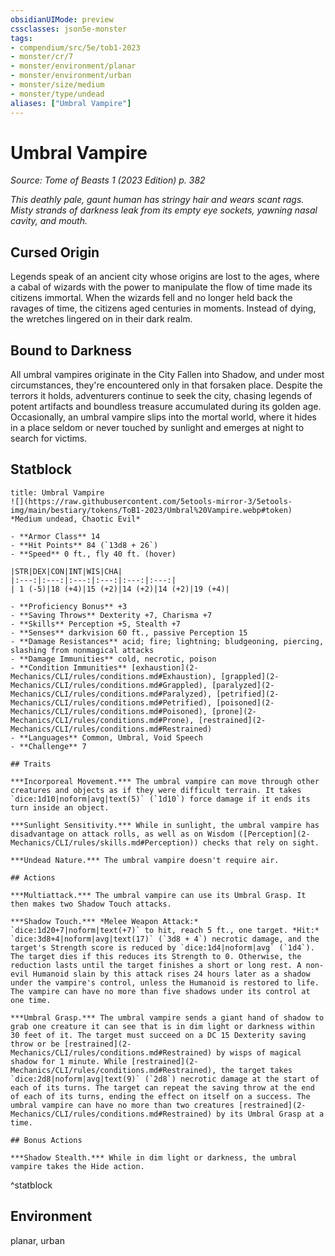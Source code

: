 ```yaml
---
obsidianUIMode: preview
cssclasses: json5e-monster
tags:
- compendium/src/5e/tob1-2023
- monster/cr/7
- monster/environment/planar
- monster/environment/urban
- monster/size/medium
- monster/type/undead
aliases: ["Umbral Vampire"]
---
```

# Umbral Vampire
*Source: Tome of Beasts 1 (2023 Edition) p. 382*  

*This deathly pale, gaunt human has stringy hair and wears scant rags. Misty strands of darkness leak from its empty eye sockets, yawning nasal cavity, and mouth.*

## Cursed Origin

Legends speak of an ancient city whose origins are lost to the ages, where a cabal of wizards with the power to manipulate the flow of time made its citizens immortal. When the wizards fell and no longer held back the ravages of time, the citizens aged centuries in moments. Instead of dying, the wretches lingered on in their dark realm.

## Bound to Darkness

All umbral vampires originate in the City Fallen into Shadow, and under most circumstances, they're encountered only in that forsaken place. Despite the terrors it holds, adventurers continue to seek the city, chasing legends of potent artifacts and boundless treasure accumulated during its golden age. Occasionally, an umbral vampire slips into the mortal world, where it hides in a place seldom or never touched by sunlight and emerges at night to search for victims.

## Statblock

```ad-statblock
title: Umbral Vampire
![](https://raw.githubusercontent.com/5etools-mirror-3/5etools-img/main/bestiary/tokens/ToB1-2023/Umbral%20Vampire.webp#token)
*Medium undead, Chaotic Evil*

- **Armor Class** 14
- **Hit Points** 84 (`13d8 + 26`)
- **Speed** 0 ft., fly 40 ft. (hover)

|STR|DEX|CON|INT|WIS|CHA|
|:---:|:---:|:---:|:---:|:---:|:---:|
| 1 (-5)|18 (+4)|15 (+2)|14 (+2)|14 (+2)|19 (+4)|

- **Proficiency Bonus** +3
- **Saving Throws** Dexterity +7, Charisma +7
- **Skills** Perception +5, Stealth +7
- **Senses** darkvision 60 ft., passive Perception 15
- **Damage Resistances** acid; fire; lightning; bludgeoning, piercing, slashing from nonmagical attacks
- **Damage Immunities** cold, necrotic, poison
- **Condition Immunities** [exhaustion](2-Mechanics/CLI/rules/conditions.md#Exhaustion), [grappled](2-Mechanics/CLI/rules/conditions.md#Grappled), [paralyzed](2-Mechanics/CLI/rules/conditions.md#Paralyzed), [petrified](2-Mechanics/CLI/rules/conditions.md#Petrified), [poisoned](2-Mechanics/CLI/rules/conditions.md#Poisoned), [prone](2-Mechanics/CLI/rules/conditions.md#Prone), [restrained](2-Mechanics/CLI/rules/conditions.md#Restrained)
- **Languages** Common, Umbral, Void Speech
- **Challenge** 7

## Traits

***Incorporeal Movement.*** The umbral vampire can move through other creatures and objects as if they were difficult terrain. It takes `dice:1d10|noform|avg|text(5)` (`1d10`) force damage if it ends its turn inside an object.

***Sunlight Sensitivity.*** While in sunlight, the umbral vampire has disadvantage on attack rolls, as well as on Wisdom ([Perception](2-Mechanics/CLI/rules/skills.md#Perception)) checks that rely on sight.

***Undead Nature.*** The umbral vampire doesn't require air.

## Actions

***Multiattack.*** The umbral vampire can use its Umbral Grasp. It then makes two Shadow Touch attacks.

***Shadow Touch.*** *Melee Weapon Attack:* `dice:1d20+7|noform|text(+7)` to hit, reach 5 ft., one target. *Hit:* `dice:3d8+4|noform|avg|text(17)` (`3d8 + 4`) necrotic damage, and the target's Strength score is reduced by `dice:1d4|noform|avg` (`1d4`). The target dies if this reduces its Strength to 0. Otherwise, the reduction lasts until the target finishes a short or long rest. A non-evil Humanoid slain by this attack rises 24 hours later as a shadow under the vampire's control, unless the Humanoid is restored to life. The vampire can have no more than five shadows under its control at one time.

***Umbral Grasp.*** The umbral vampire sends a giant hand of shadow to grab one creature it can see that is in dim light or darkness within 30 feet of it. The target must succeed on a DC 15 Dexterity saving throw or be [restrained](2-Mechanics/CLI/rules/conditions.md#Restrained) by wisps of magical shadow for 1 minute. While [restrained](2-Mechanics/CLI/rules/conditions.md#Restrained), the target takes `dice:2d8|noform|avg|text(9)` (`2d8`) necrotic damage at the start of each of its turns. The target can repeat the saving throw at the end of each of its turns, ending the effect on itself on a success. The umbral vampire can have no more than two creatures [restrained](2-Mechanics/CLI/rules/conditions.md#Restrained) by its Umbral Grasp at a time.

## Bonus Actions

***Shadow Stealth.*** While in dim light or darkness, the umbral vampire takes the Hide action.
```
^statblock

## Environment

planar, urban